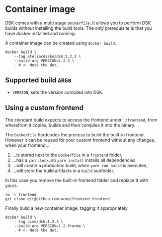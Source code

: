 # Container image

DSK comes with a multi stage `Dockerfile`. It allows you to perform DSK builds
without installing the build tools. The only prerequisite is that you have docker
installed and running.

A container image can be created using `docker build`.

```
docker build \
	--tag atelierdisko/dsk:1.2.3 \
	--build-arg VERSION=1.2.3 \
	. # <- Note the dot.
```

## Supported build `ARG`s

- `VERSION`, sets the version compiled into DSK.

## Using a custom frontend

The standard build expects to access the frontend under `./frontend`,
from wherefrom it copies, builds and then compiles it into the binary.

The `Dockerfile` hardcodes the process to build the built-in frontend. However
it can be reused for your custom frontend without any changes, when your
frontend...

1. ...is stored next to the `Dockerfile` in a `frontend` folder,
2. ...has a `yarn.lock`, so `yarn install` installs all dependencies
3. ...will create a production build, when `yarn run build` is executed,
4. ...will store the build artifacts in a `build` subfolder.

In this case you remove the built-in frontend folder and replace it with yours.

```
rm -r frontend
git clone git@github.com:acme/frontend frontend
```

Finally build a new container image, tagging it appropriately.

```
docker build \
	--tag acme/dsk:1.2.3 \
	--build-arg VERSION=1.2.3+acme \
	. # <- Note the dot.
```
